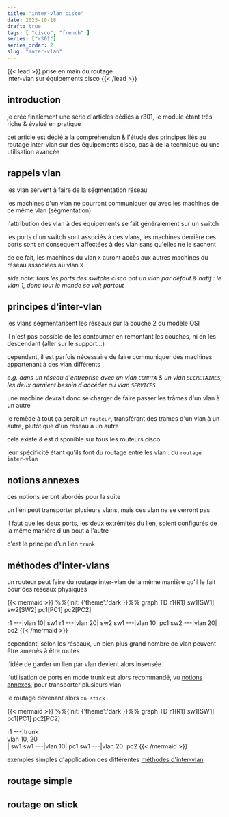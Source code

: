 ```yaml
---
title: "inter-vlan cisco"
date: 2023-10-18
draft: true
tags: [ "cisco", "french" ]
series: ["r301"]
series_order: 2
slug: "inter-vlan"
---
```


<!-- prologue -->

{{< lead >}}
prise en main du routage  
inter-vlan sur équipements cisco
{{< /lead >}}

<!-- article -->

## introduction

je crée finalement une série d'articles dédiés à r301, le module étant très riche & évalué en pratique

cet article est dédié à la compréhension & l'étude des principes liés au routage inter-vlan sur des équipements cisco, pas à de la technique ou une utilisation avancée 

## rappels vlan

<!-- les vlan *virtual lan* servent à faire de la ségmentation réseau sur la couche 2 du modèle osi -->

les vlan servent à faire de la ségmentation réseau

les machines d'un vlan ne pourront communiquer qu'avec les machines de ce même vlan (ségmentation)

<!-- ainsi, les vlans seuls permettent de séparer les différents réseaux présents sur un équipement -->

l'attribution des vlan à des équipements se fait généralement sur un switch

les ports d'un switch sont associés à des vlans, les machines derrière ces ports sont en conséquent affectées à des vlan sans qu'elles ne le sachent

de ce fait, les machines du vlan `X` auront accès aux autres machines du réseau associées au vlan `X`

*side note: tous les ports des switchs cisco ont un vlan par défaut & natif : le vlan 1, donc tout le monde se voit partout*

## principes d'inter-vlan

les vlans ségmentarisent les réseaux sur la couche 2 du modèle OSI

il n'est pas possible de les contourner en remontant les couches, ni en les descendant (aller sur le support...)

cependant, il est parfois nécessaire de faire communiquer des machines appartenant à des vlan différents

*e.g. dans un réseau d'entreprise avec un vlan `COMPTA` & un vlan `SECRETAIRES`, les deux auraient besoin d'accéder au vlan `SERVICES`*

une machine devrait donc se charger de faire passer les trâmes d'un vlan à un autre

le remède à tout ça serait un `routeur`, transférant des trames d'un vlan à un autre, plutôt que d'un réseau à un autre

cela existe & est disponible sur tous les routeurs cisco

leur spécificité étant qu'ils font du routage entre les vlan : du `routage inter-vlan`

## notions annexes

ces notions seront abordés pour la suite

un lien peut transporter plusieurs vlans, mais ces vlan ne se verront pas

il faut que les deux ports, les deux extrémités du lien, soient configurés de la même manière d'un bout à l'autre

c'est le principe d'un lien `trunk`

## méthodes d'inter-vlans

un routeur peut faire du routage inter-vlan de la même manière qu'il le fait pour des réseaux physiques

{{< mermaid >}}
%%{init: {'theme':'dark'}}%%
graph TD
r1{R1}
sw1[SW1]
sw2[SW2]
pc1[PC1]
pc2[PC2]

r1 ---|vlan 10| sw1
r1 ---|vlan 20| sw2
sw1 ---|vlan 10| pc1
sw2 ---|vlan 20| pc2
{{< /mermaid >}}

cependant, selon les réseaux, un bien plus grand nombre de vlan peuvent être amenés à être routés

l'idée de garder un lien par vlan devient alors insensée

l'utilisation de ports en mode trunk est alors recommandé, vu [notions annexes](#notions-annexes), pour transporter plusieurs vlan

le routage devenant alors `on stick`

{{< mermaid >}}
%%{init: {'theme':'dark'}}%%
graph TD
r1{R1}
sw1[SW1]
pc1[PC1]
pc2[PC2]

r1 ---|trunk<br>vlan 10, 20<br>| sw1
sw1 ---|vlan 10| pc1
sw1 ---|vlan 20| pc2
{{< /mermaid >}}

exemples simples d'application des différentes [méthodes d'inter-vlan](#méthodes-inter-vlans)

## routage simple



## routage on stick